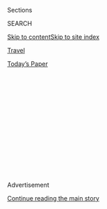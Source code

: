 <div id="app">

<div>

<div>

<div>

<div class="NYTAppHideMasthead css-1q2w90k e1suatyy0">

<div class="section css-ui9rw0 e1suatyy2">

<div class="css-eph4ug er09x8g0">

<div class="css-6n7j50">

</div>

<span class="css-1dv1kvn">Sections</span>

<div class="css-10488qs">

<span class="css-1dv1kvn">SEARCH</span>

</div>

[Skip to content](#site-content)[Skip to site
index](#site-index)

</div>

<div id="masthead-section-label" class="css-1wr3we4 eaxe0e00">

[Travel](https://www.nytimes3xbfgragh.onion/section/travel)

</div>

<div class="css-10698na e1huz5gh0">

</div>

</div>

<div id="masthead-bar-one" class="section hasLinks css-15hmgas e1csuq9d3">

<div class="css-uqyvli e1csuq9d0">

</div>

<div class="css-1uqjmks e1csuq9d1">

</div>

<div class="css-9e9ivx">

[](https://myaccount.nytimes3xbfgragh.onion/auth/login?response_type=cookie&client_id=vi)

</div>

<div class="css-1bvtpon e1csuq9d2">

[Today’s
Paper](https://www.nytimes3xbfgragh.onion/section/todayspaper)

</div>

</div>

</div>

</div>

<div data-aria-hidden="false">

<div id="site-content" data-role="main">

<div>

<div class="css-1aor85t" style="opacity:0.000000001;z-index:-1;visibility:hidden">

<div class="css-1hqnpie">

<div class="css-epjblv">

<span class="css-17xtcya">[Travel](/section/travel)</span><span class="css-x15j1o">|</span><span class="css-fwqvlz">Help\!
What Are the Best Precautions When Traveling by
Car?</span>

</div>

<div class="css-k008qs">

<div class="css-1iwv8en">

<span class="css-18z7m18"></span>

<div>

</div>

</div>

<span class="css-1n6z4y">https://nyti.ms/3lE0HhC</span>

<div class="css-1705lsu">

<div class="css-4xjgmj">

<div class="css-4skfbu" data-role="toolbar" data-aria-label="Social Media Share buttons, Save button, and Comments Panel with current comment count" data-testid="share-tools">

  - 
  - 
  - 
  - 
    
    <div class="css-6n7j50">
    
    </div>

  - 
  - 

</div>

</div>

</div>

</div>

</div>

</div>

<div class="css-13pd83m">

</div>

<div id="top-wrapper" class="css-1sy8kpn">

<div id="top-slug" class="css-l9onyx">

Advertisement

</div>

[Continue reading the main
story](#after-top)

<div class="ad top-wrapper" style="text-align:center;height:100%;display:block;min-height:250px">

<div id="top" class="place-ad" data-position="top" data-size-key="top">

</div>

</div>

<div id="after-top">

</div>

</div>

<div>

<div id="sponsor-wrapper" class="css-1hyfx7x">

<div id="sponsor-slug" class="css-19vbshk">

Supported by

</div>

[Continue reading the main
story](#after-sponsor)

<div id="sponsor" class="ad sponsor-wrapper" style="text-align:center;height:100%;display:block">

</div>

<div id="after-sponsor">

</div>

</div>

<div class="css-186x18t">

Tripped Up

</div>

<div class="css-1vkm6nb ehdk2mb0">

# Help\! What Are the Best Precautions When Traveling by Car?

</div>

Our columnist answers your coronavirus-related questions about health
and safety on road
trips.

<div class="css-79elbk" data-testid="photoviewer-wrapper">

<div class="css-z3e15g" data-testid="photoviewer-wrapper-hidden">

</div>

<div class="css-1a48zt4 ehw59r15" data-testid="photoviewer-children">

![<span class="css-cnj6d5 e1z0qqy90" itemprop="copyrightHolder"><span class="css-1ly73wi e1tej78p0">Credit...</span><span><span>Daniel
Fishel</span></span></span>](https://static01.graylady3jvrrxbe.onion/images/2020/09/05/travel/05trippedup-roadtrip/01trippedup-roadtrip-articleLarge.jpg?quality=75&auto=webp&disable=upscale)

</div>

</div>

<div class="css-18e8msd">

<div class="css-vp77d3 epjyd6m0">

<div class="css-1baulvz">

By <span class="css-1baulvz last-byline" itemprop="name">Sarah
Firshein</span>

</div>

</div>

  - 
    
    <div class="css-ld3wwf e16638kd2">
    
    Sept. 1,
    2020
    
    </div>

  - 
    
    <div class="css-4xjgmj">
    
    <div class="css-d8bdto" data-role="toolbar" data-aria-label="Social Media Share buttons, Save button, and Comments Panel with current comment count" data-testid="share-tools">
    
      - 
      - 
      - 
      - 
        
        <div class="css-6n7j50">
        
        </div>
    
      - 
      - 
    
    </div>
    
    </div>

</div>

</div>

<div class="section meteredContent css-1r7ky0e" name="articleBody" itemprop="articleBody">

<div class="css-1fanzo5 StoryBodyCompanionColumn">

<div class="css-53u6y8">

### <span>Dear Tripped Up,</span>

I am 78 and my wife is 76; we’re both in good health. We are planning to
drive from Chicago to Santa Monica before Thanksgiving. We are concerned
about how to handle hotels, meals, bathrooms and gas stops during the
pandemic. How can we stay safe? Paul

### <span>**Dear Paul,**</span>

Travel is
[complicated](https://www.nytimes3xbfgragh.onion/interactive/2020/07/31/travel/coronavirus-travel-risk.html)
right now, and tasks that seemed simple a year ago — like checking into
a hotel or gassing up — suddenly feel like a huge
lift.<span class="css-8l6xbc evw5hdy0"> </span>Americans are [expected
to take nearly 700 million trips by
car](https://newsroom.aaa.com/2020/06/aaa-forecasts-americans-will-take-700-million-trips-this-summer/)
this summer, and I have no doubt that many of them share some of your
uncertainty.

To help answer your road trip questions, I spoke to two public health
experts: [Sandra
Albrecht](https://www.publichealth.columbia.edu/people/our-faculty/ssa2018),
an assistant professor of epidemiology at Columbia’s Mailman School of
Public Health, and [Sarah
Fortune](https://www.hsph.harvard.edu/sarah-fortune/), the chair of the
Department of Immunology and Infectious Diseases at Harvard’s T.H. Chan
School of Public Health. Dr. Fortune just finished a round-trip drive
from Boston to New Orleans.

The first tip both of these experts offered? Accepting the fact that
there is some risk in everything right now.

</div>

</div>

<div class="css-1fanzo5 StoryBodyCompanionColumn">

<div class="css-53u6y8">

“If you’re going to travel outside your house, you’re never going to get
the risk to zero,” said Dr. Albrecht, who is also the chief
epidemiologist behind “[Dear
Pandemic,](https://www.instagram.com/dear_pandemic/?hl=en)” a scientific
communication effort on social media. “That said, you can travel — you
can enjoy your life. But you should also engage in smart behaviors and
strategies.”

STAYING AT A HOTEL

### <span>**Do ask about the occupancy “buffer.”**</span>

[Robot cleaners and U.V.
lights](https://www.nytimes3xbfgragh.onion/2020/06/03/travel/the-most-important-word-in-the-hospitality-industry-clean.html)
are snazzy-sounding talking points, but there’s a better question to ask
about a hotel’s cleaning protocols: How long has the room been
unoccupied?

“We’re still trying to understand how much of the virus lingers in the
air, but three days is now generally accepted as a good buffer,” Dr.
Albrecht said. “Even if you don’t clean every nook and cranny of a
particular hotel room, that’s a good amount of time to reasonably assume
that the virus has died off.”

If a hotel agent (or vacation-rental owner) can’t answer that question,
“it would raise a red flag,” she said.

### <span>**Don’t get lax about crowded spaces.**</span>

Common spaces like pools and restaurants are closed in many hotels. To
further minimize interaction with strangers, Dr. Albrecht suggested
checking in and out at off-hours — an industry trend that had [already
been on the
rise](https://www.nytimes3xbfgragh.onion/2020/02/18/travel/hotels-flexible-check-in.html)
pre-pandemic.

</div>

</div>

<div class="css-1fanzo5 StoryBodyCompanionColumn">

<div class="css-53u6y8">

GRABBING A MEAL

### <span>Do consider a dining contingency plan.</span>

The health experts I spoke with agreed that outdoor dining is preferred
to indoor dining.

“We’re still learning about indoor transmission, but regardless, most of
us are not going to research the air quality or air circulation
specifics of a particular restaurant,” Dr. Albrecht said.

Dr. Fortune’s experience this summer — where she intended to only eat
outside but sometimes encountered no outdoor option or a patio already
at capacity — underscored another road trip rule: When plans don’t go as
expected, travelers should consider their own risk tolerance. “When
you’re on the road you’ve got to eat,” she said.

And in November, outdoor dining may not be possible anyway.

“If you can actually get your food but eat it wherever it is you’re
lodging, that’s what would be ideal,” Dr. Albrecht said. “That way,
you’re still contributing to the local economy.”

### <span>**Don’t snub the chains.**</span>

Love ‘em or hate ‘em, many big restaurant chains (like the ones Dr.
Fortune saw up and down the Eastern Seaboard) have enacted overarching
standards about masks and social distancing. That uniformity can be a
boon for risk-averse travelers navigating a country where pandemic laws
(and culture) vary so widely.

“Corporate America has really taken best practices to heart, and they’re
pretty homogenized by now,” Dr. Fortune said. “They just make it very
easy right now to drive through 10 states — you know there’s always
going to be somewhere safe to get food.”

</div>

</div>

<div>

</div>

<div class="css-1fanzo5 StoryBodyCompanionColumn">

<div class="css-53u6y8">

TAKING A BATHROOM BREAK

### <span>**Do wash your hands. (Then, wash them again.)**</span>

“If you’re somewhere and you need to use the bathroom, use the
bathroom,”<span class="css-8l6xbc evw5hdy0"> </span>Dr. Albrecht said.
“I wouldn’t be paranoid about that.”

</div>

</div>

<div class="css-1fanzo5 StoryBodyCompanionColumn">

<div class="css-53u6y8">

She said that restrooms in restaurants, gas stations and the like are
generally fine. Wash your hands with soap and water twice: after
entering and before leaving.

“It’s about your own internal risk barometer,” said Dr. Fortune. “I’m
pretty risk tolerant — I’m not crazy, but I’m definitely not carrying my
own personal toilet around. And the bathrooms I saw this summer had all
been scrubbed within an inch of their life.”

### <span>Don’t rely on old stalwarts.</span>

In “before times,” a large hotel or department store might have been an
obvious place to sneak in a bathroom break. Dr. Fortune said that if her
road trip is any indication, those options can no longer be counted
upon.

“One issue with traveling right now is that more things are closed — or
if they’re not closed, they’re closed to people from the street,” she
said. “And because there aren’t many museums and things like that open,
it’s important to pay attention to how you’re structuring your day.”

GASSING UP YOUR CAR

### <span>**Do keep hand sanitizer in the car.**</span>

There’s no avoiding gas stations on a road trip, but there’s also little
reason to be concerned about them, said Dr. Albrecht.

“We do know that fomite transmission — or transmission of Covid from
surfaces — is relatively small,” she said. “Worst case scenario: You
come up to a gas pump and you don’t have anything to clean the surface.
Pump the gas, then use hand sanitizer.”

### <span>**Do wear a mask.**</span>

Gas stations are outdoors, but given how pumps are designed — often with
two sides, with drivers only separated by a few feet — health experts
still recommend wearing masks.

</div>

</div>

<div class="css-1fanzo5 StoryBodyCompanionColumn">

<div class="css-53u6y8">

“Sometimes it can take a little while to fill your tank, meaning you’re
near other people who are not in your household for a not negligible
amount of time,” Dr. Albrecht said. “As far as I see, it’s just an easy
strategy and I think it will go a long way to help minimize the risk.”

-----

[Sarah Firshein](https://twitter.com/sfirshein?lang=en) is a
Brooklyn-based writer. If you need advice about a best-laid travel plan
that went awry, **[send an email to
travel@NYTimes.com](mailto:travel@NYTimes.com).**

-----

***For more travel coverage****, follow us on*
[*Twitter*](https://twitter.com/nytimestravel) *and*
[*Facebook*](https://www.facebookcorewwwi.onion/nytimestravel/)*. And
don’t forget to* [*sign up for
our*](https://www.nytimes3xbfgragh.onion/newsletters/traveldispatch?action=click&module=inline&pgtype=Article)
** [*Travel Dispatch
newsletter*](https://www.nytimes3xbfgragh.onion/newsletters/traveldispatch)*:
Each week you’ll receive tips on traveling smarter, stories on hot
destinations and access to photos from all over the world.*

</div>

</div>

</div>

<div>

</div>

<div>

</div>

<div>

</div>

<div>

<div id="bottom-wrapper" class="css-1ede5it">

<div id="bottom-slug" class="css-l9onyx">

Advertisement

</div>

[Continue reading the main
story](#after-bottom)

<div id="bottom" class="ad bottom-wrapper" style="text-align:center;height:100%;display:block;min-height:90px">

</div>

<div id="after-bottom">

</div>

</div>

</div>

</div>

</div>

## Site Index

<div>

</div>

## Site Information Navigation

  - [© <span>2020</span> <span>The New York Times
    Company</span>](https://help.nytimes3xbfgragh.onion/hc/en-us/articles/115014792127-Copyright-notice)

<!-- end list -->

  - [NYTCo](https://www.nytco.com/)
  - [Contact
    Us](https://help.nytimes3xbfgragh.onion/hc/en-us/articles/115015385887-Contact-Us)
  - [Work with us](https://www.nytco.com/careers/)
  - [Advertise](https://nytmediakit.com/)
  - [T Brand Studio](http://www.tbrandstudio.com/)
  - [Your Ad
    Choices](https://www.nytimes3xbfgragh.onion/privacy/cookie-policy#how-do-i-manage-trackers)
  - [Privacy](https://www.nytimes3xbfgragh.onion/privacy)
  - [Terms of
    Service](https://help.nytimes3xbfgragh.onion/hc/en-us/articles/115014893428-Terms-of-service)
  - [Terms of
    Sale](https://help.nytimes3xbfgragh.onion/hc/en-us/articles/115014893968-Terms-of-sale)
  - [Site
    Map](https://spiderbites.nytimes3xbfgragh.onion)
  - [Help](https://help.nytimes3xbfgragh.onion/hc/en-us)
  - [Subscriptions](https://www.nytimes3xbfgragh.onion/subscription?campaignId=37WXW)

</div>

</div>

</div>

</div>
